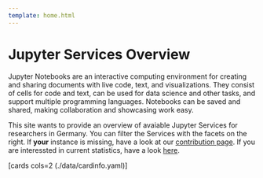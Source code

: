 ```yaml
---
template: home.html
---
```

# Jupyter Services Overview

Jupyter Notebooks are an interactive computing environment for creating and sharing documents with live code, text, and visualizations. They consist of cells for code and text, can be used for data science and other tasks, and support multiple programming languages. Notebooks can be saved and shared, making collaboration and showcasing work easy.

This site wants to provide an overview of avaiable Jupyter Services for researchers in Germany. You can filter the Services with the facets on the right. If **your** instance is missing, have a look at our [contribution page](template.md). If you are interessted in current statistics, have a look [here](stats.md).

[cards cols=2 (./data/cardinfo.yaml)]
